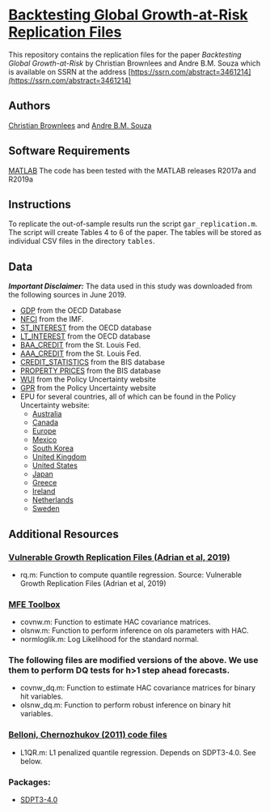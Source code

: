 
# [Backtesting Global Growth-at-Risk Replication Files](https://ssrn.com/abstract=3461214)

This repository contains the replication files for the paper <i>Backtesting Global Growth-at-Risk</i>
by Christian Brownlees and Andre B.M. Souza which is available on SSRN at the address
[https://ssrn.com/abstract=3461214](https://ssrn.com/abstract=3461214)

## Authors 
 [Christian Brownlees](http://www.econ.upf.edu/~cbrownlees/) and [Andre B.M. Souza](http://www.andrebmsouza.com)

## Software Requirements

[MATLAB](https://www.mathworks.com/) The code has been tested with the MATLAB releases R2017a and R2019a

## Instructions

To replicate the out-of-sample results run the script <tt>gar_replication.m</tt>.
The script will create Tables 4 to 6 of the paper. The tables will be stored as individual CSV files in the directory <tt>tables</tt>.

## Data

***Important Disclaimer:*** The data used in this study was downloaded from the following sources in June 2019.

 - [GDP](https://stats.oecd.org/sdmx-json/data/DP_LIVE/.QGDP.../OECD?contentType=csv&detail=code&separator=comma&csv-lang=en) from the OECD Database
 - [NFCI](https://www.imf.org/~/media/Files/Publications/GFSR/2017/October/chapter-3/csv-data/data-appendix.ashx?la=eni) from the IMF.
 - [ST_INTEREST](https://stats.oecd.org/sdmx-json/data/DP_LIVE/.STINT.../OECD?contentType=csv&detail=code&separator=comma&csv-lang=en) from the OECD database
 - [LT_INTEREST](https://stats.oecd.org/sdmx-json/data/DP_LIVE/.LTINT.../OECD?contentType=csv&detail=code&separator=comma&csv-lang=en) from the OECD database
 - [BAA_CREDIT](https://fred.stlouisfed.org/graph/fredgraph.csv?bgcolor=%23e1e9f0&chart_type=line&drp=0&fo=open%20sans&graph_bgcolor=%23ffffff&height=450&mode=fred&recession_bars=on&txtcolor=%23444444&ts=12&tts=12&width=1168&nt=0&thu=0&trc=0&show_legend=yes&show_axis_titles=yes&show_tooltip=yes&id=BAA10Y&scale=left&cosd=1986-01-02&coed=2019-10-15&line_color=%234572a7&link_values=false&line_style=solid&mark_type=none&mw=3&lw=2&ost=-99999&oet=99999&mma=0&fml=a&fq=Daily&fam=avg&fgst=lin&fgsnd=2009-06-01&line_index=1&transformation=lin&vintage_date=2019-10-17&revision_date=2019-10-17&nd=1986-01-02) from the St. Louis Fed.
 - [AAA_CREDIT](https://fred.stlouisfed.org/graph/fredgraph.csv?bgcolor=%23e1e9f0&chart_type=line&drp=0&fo=open%20sans&graph_bgcolor=%23ffffff&height=450&mode=fred&recession_bars=on&txtcolor=%23444444&ts=12&tts=12&width=1168&nt=0&thu=0&trc=0&show_legend=yes&show_axis_titles=yes&show_tooltip=yes&id=AAA10Y&scale=left&cosd=1983-01-03&coed=2019-10-15&line_color=%234572a7&link_values=false&line_style=solid&mark_type=none&mw=3&lw=2&ost=-99999&oet=99999&mma=0&fml=a&fq=Daily&fam=avg&fgst=lin&fgsnd=2009-06-01&line_index=1&transformation=lin&vintage_date=2019-10-17&revision_date=2019-10-17&nd=1983-01-03) from the St. Louis Fed.
 - [CREDIT_STATISTICS](https://www.bis.org/statistics/c_gaps/c_gaps.xlsx) from the BIS database
 - [PROPERTY PRICES](https://www.bis.org/statistics/pp/pp_detailed.xlsx)  from the BIS database
 - [WUI](https://www.policyuncertainty.com/media/WUI_Data.xlsx) from the Policy Uncertainty website
 - [GPR](https://www2.bc.edu/matteo-iacoviello/gpr_files/gpr_web_latest.xlsx) from the Policy Uncertainty website
 - EPU for several countries, all of which can be found in the Policy Uncertainty website: 
   * [Australia](https://www.policyuncertainty.com/media/Australia_Policy_Uncertainty_Data.xlsx)
   * [Canada](https://www.policyuncertainty.com/media/Canada_Policy_Uncertainty_Data.xlsx)
   * [Europe](https://www.policyuncertainty.com/media/Europe_Policy_Uncertainty_Data.xlsx)
   * [Mexico](https://www.policyuncertainty.com/media/Mexico_Policy_Uncertainty_Data.xlsx)
   * [South Korea](https://www.policyuncertainty.com/media/Korea_Policy_Uncertainty_Data.xlsx)
   * [United Kingdom](https://www.policyuncertainty.com/media/UK_Policy_Uncertainty_Data.xlsx)
   * [United States](https://www.policyuncertainty.com/media/US_Policy_Uncertainty_Data.xlsx)
   * [Japan](https://www.policyuncertainty.com/media/Japan_Policy_Uncertainty_Data.xlsx)
   * [Greece](https://www.policyuncertainty.com/media/HKKS_Greece_Policy_Uncertainty_Data.xlsx)
   * [Ireland](https://www.policyuncertainty.com/media/Ireland_Policy_Uncertainty_Data.xlsx)
   * [Netherlands](https://www.policyuncertainty.com/media/Netherlands_Policy_Uncertainty_Data.xlsx)
   * [Sweden](https://www.policyuncertainty.com/media/Sweden_Policy_Uncertainty_Data.xlsx)

## Additional Resources
### [Vulnerable Growth Replication Files (Adrian et al, 2019)](https://www.aeaweb.org/articles?id=10.1257/aer.20161923)
 - rq.m: Function to compute quantile regression. Source: Vulnerable Growth Replication Files (Adrian et al, 2019)

### [MFE Toolbox](https://github.com/bashtage/mfe-toolbox)
 - covnw.m: Function to estimate HAC covariance matrices.
 - olsnw.m: Function to perform inference on ols parameters with HAC.
 - normloglik.m: Log Likelihood for the standard normal. 

### The following files are modified versions of the above. We use them to perform DQ tests for h>1 step ahead forecasts.
 - covnw_dq.m: Function to estimate HAC covariance matrices for binary hit variables.
 - olsnw_dq.m: Function to perform robust inference on binary hit variables.

### [Belloni, Chernozhukov (2011) code files](https://faculty.fuqua.duke.edu/~abn5/belloni-software.html)
 - L1QR.m: L1 penalized quantile regression. Depends on SDPT3-4.0. See below.

### Packages:
 - [SDPT3-4.0](https://github.com/sqlp/sdpt3)
 
